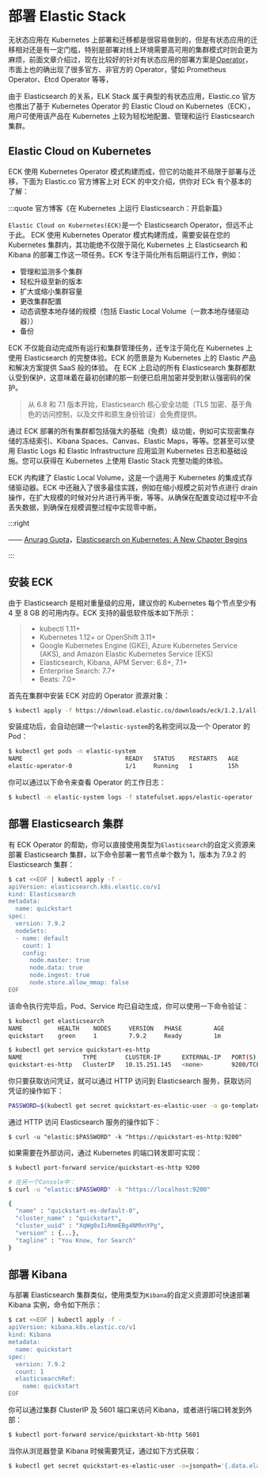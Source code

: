 # 部署 Elastic Stack

无状态应用在 Kubernetes 上部署和迁移都是很容易做到的，但是有状态应用的迁移相对还是有一定门槛，特别是部署对线上环境需要高可用的集群模式时则会更为麻烦，前面文章介绍过，现在比较好的针对有状态应用的部署方案是[Operator](/immutable-infrastructure/container/application-centric.html#operator与crd)，市面上也的确出现了很多官方、非官方的 Operator，譬如 Prometheus Operator、Etcd Operator 等等，

由于 Elasticsearch 的关系，ELK Stack 属于典型的有状态应用，Elastic.co 官方也推出了基于 Kubernetes Operator 的 Elastic Cloud on Kubernetes（ECK），用户可使用该产品在 Kubernetes 上较为轻松地配置、管理和运行 Elasticsearch 集群。

## Elastic Cloud on Kubernetes

ECK 使用 Kubernetes Operator 模式构建而成，但它的功能并不局限于部署与迁移，下面为 Elastic.co 官方博客上对 ECK 的中文介绍，供你对 ECk 有个基本的了解：

:::quote 官方博客《在 Kubernetes 上运行 Elasticsearch：开启新篇》

`Elastic Cloud on Kubernetes(ECK)`是一个 Elasticsearch Operator，但远不止于此。 ECK 使用 Kubernetes Operator 模式构建而成，需要安装在您的 Kubernetes 集群内，其功能绝不仅限于简化 Kubernetes 上 Elasticsearch 和 Kibana 的部署工作这一项任务。ECK 专注于简化所有后期运行工作，例如：

- 管理和监测多个集群
- 轻松升级至新的版本
- 扩大或缩小集群容量
- 更改集群配置
- 动态调整本地存储的规模（包括 Elastic Local Volume（一款本地存储驱动器））
- 备份

ECK 不仅能自动完成所有运行和集群管理任务，还专注于简化在 Kubernetes 上使用 Elasticsearch 的完整体验。ECK 的愿景是为 Kubernetes 上的 Elastic 产品和解决方案提供 SaaS 般的体验。 在 ECK 上启动的所有 Elasticsearch 集群都默认受到保护，这意味着在最初创建的那一刻便已启用加密并受到默认强密码的保护。

> 从 6.8 和 7.1 版本开始，Elasticsearch 核心安全功能（TLS 加密、基于角色的访问控制，以及文件和原生身份验证）会免费提供。

通过 ECK 部署的所有集群都包括强大的基础（免费）级功能，例如可实现密集存储的冻结索引、Kibana Spaces、Canvas、Elastic Maps，等等。您甚至可以使用 Elastic Logs 和 Elastic Infrastructure 应用监测 Kubernetes 日志和基础设施。您可以获得在 Kubernetes 上使用 Elastic Stack 完整功能的体验。

ECK 内构建了 Elastic Local Volume，这是一个适用于 Kubernetes 的集成式存储驱动器。ECK 中还融入了很多最佳实践，例如在缩小规模之前对节点进行 drain 操作，在扩大规模的时候对分片进行再平衡，等等。从确保在配置变动过程中不会丢失数据，到确保在规模调整过程中实现零中断。

:::right

—— [Anurag Gupta](https://www.elastic.co/cn/blog/author/anurag-gupta)，[Elasticsearch on Kubernetes: A New Chapter Begins](https://www.elastic.co/cn/blog/introducing-elastic-cloud-on-kubernetes-the-elasticsearch-operator-and-beyond)

:::

## 安装 ECK

由于 Elasticsearch 是相对重量级的应用，建议你的 Kubernetes 每个节点至少有 4 至 8 GB 的可用内存。ECK 支持的最低软件版本如下所示：

> - kubectl 1.11+
> - Kubernetes 1.12+ or OpenShift 3.11+
> - Google Kubernetes Engine (GKE), Azure Kubernetes Service (AKS), and Amazon Elastic Kubernetes Service (EKS)
> - Elasticsearch, Kibana, APM Server: 6.8+, 7.1+
> - Enterprise Search: 7.7+
> - Beats: 7.0+

首先在集群中安装 ECK 对应的 Operator 资源对象：

```bash
$ kubectl apply -f https://download.elastic.co/downloads/eck/1.2.1/all-in-one.yaml
```

安装成功后，会自动创建一个`elastic-system`的名称空间以及一个 Operator 的 Pod：

```bash
$ kubectl get pods -n elastic-system
NAME                             READY   STATUS    RESTARTS   AGE
elastic-operator-0               1/1     Running   1          15h
```

你可以通过以下命令来查看 Operator 的工作日志：

```bash
$ kubectl -n elastic-system logs -f statefulset.apps/elastic-operator
```

## 部署 Elasticsearch 集群

有 ECK Operator 的帮助，你可以直接使用类型为`Elasticsearch`的自定义资源来部署 Elasticsearch 集群，以下命令部署一套节点单个数为 1，版本为 7.9.2 的 Elasticsearch 集群：

```bash
$ cat <<EOF | kubectl apply -f -
apiVersion: elasticsearch.k8s.elastic.co/v1
kind: Elasticsearch
metadata:
  name: quickstart
spec:
  version: 7.9.2
  nodeSets:
  - name: default
    count: 1
    config:
      node.master: true
      node.data: true
      node.ingest: true
      node.store.allow_mmap: false
EOF
```

该命令执行完毕后，Pod、Service 均已自动生成，你可以使用一下命令验证：

```bash
$ kubectl get elasticsearch
NAME          HEALTH    NODES     VERSION   PHASE         AGE
quickstart    green     1         7.9.2     Ready         1m

$ kubectl get service quickstart-es-http
NAME                 TYPE        CLUSTER-IP      EXTERNAL-IP   PORT(S)    AGE
quickstart-es-http   ClusterIP   10.15.251.145   <none>        9200/TCP   34m
```

你只要获取访问凭证，就可以通过 HTTP 访问到 Elasticsearch 服务，获取访问凭证的操作如下：

```bash
PASSWORD=$(kubectl get secret quickstart-es-elastic-user -o go-template='{{.data.elastic | base64decode}}')
```

通过 HTTP 访问 Elasticsearch 服务的操作如下：

```
$ curl -u "elastic:$PASSWORD" -k "https://quickstart-es-http:9200"
```

如果需要在外部访问，通过 Kubernetes 的端口转发即可实现：

```bash
$ kubectl port-forward service/quickstart-es-http 9200

# 在另一个Console中：
$ curl -u "elastic:$PASSWORD" -k "https://localhost:9200"

{
  "name" : "quickstart-es-default-0",
  "cluster_name" : "quickstart",
  "cluster_uuid" : "XqWg0xIiRmmEBg4NMhnYPg",
  "version" : {...},
  "tagline" : "You Know, for Search"
}
```

## 部署 Kibana

与部署 Elasticsearch 集群类似，使用类型为`Kibana`的自定义资源即可快速部署 Kibana 实例，命令如下所示：

```bash
$ cat <<EOF | kubectl apply -f -
apiVersion: kibana.k8s.elastic.co/v1
kind: Kibana
metadata:
  name: quickstart
spec:
  version: 7.9.2
  count: 1
  elasticsearchRef:
    name: quickstart
EOF
```

你可以通过集群 ClusterIP 及 5601 端口来访问 Kibana，或者进行端口转发到外部：

```bash
$ kubectl port-forward service/quickstart-kb-http 5601
```

当你从浏览器登录 Kibana 时候需要凭证，通过如下方式获取：

```bash
$ kubectl get secret quickstart-es-elastic-user -o=jsonpath='{.data.elastic}' | base64 --decode; echo
```
